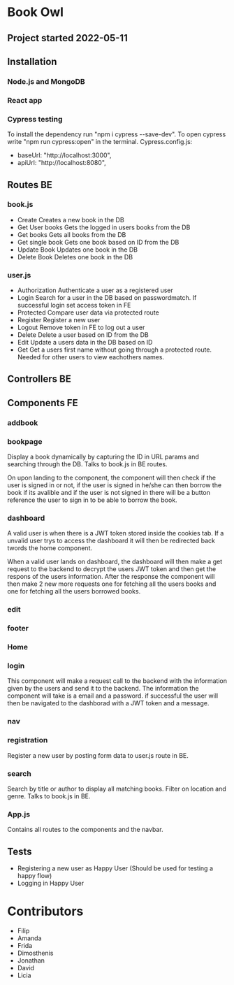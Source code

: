 # Book Owl

## Project started 2022-05-11

## Installation

### Node.js and MongoDB

### React app

### Cypress testing

To install the dependency run "npm i cypress --save-dev". To open cypress write "npm run cypress:open" in the terminal.
Cypress.config.js:

-   baseUrl: "http://localhost:3000",
-   apiUrl: "http://localhost:8080",

## Routes BE

### book.js

-   Create
    Creates a new book in the DB
-   Get User books
    Gets the logged in users books from the DB
-   Get books
    Gets all books from the DB
-   Get single book
    Gets one book based on ID from the DB
-   Update Book
    Updates one book in the DB
-   Delete Book
    Deletes one book in the DB

### user.js

-   Authorization
    Authenticate a user as a registered user
-   Login
    Search for a user in the DB based on passwordmatch. If successful login set access token in FE
-   Protected
    Compare user data via protected route
-   Register
    Register a new user
-   Logout
    Remove token in FE to log out a user
-   Delete
    Delete a user based on ID from the DB
-   Edit
    Update a users data in the DB based on ID
-   Get
    Get a users first name without going through a protected route. Needed for other users to view eachothers names.

## Controllers BE

## Components FE

### addbook

### bookpage

Display a book dynamically by capturing the ID in URL params and searching through the DB.
Talks to book.js in BE routes.

On upon landing to the component, the component will then check if the user is signed in or not, if the user is signed in he/she can then borrow the book if its avalible and if the user is not signed in there will be a button reference the user to sign in to be able to borrow the book.

### dashboard

A valid user is when there is a JWT token stored inside the cookies tab. If a unvalid user trys to access the dashboard it will then be redirected back twords the home component.

When a valid user lands on dashboard, the dashboard will then make a get request to the backend to decrypt the users JWT token and then get the respons of the users information.
After the response the component will then make 2 new more requests one for fetching all the users books and one for fetching all the users borrowed books.

### edit

### footer

### Home

### login

This component will make a request call to the backend with the information given by the users and send it to the backend. The information the component will take is a email and a password. if successful the user will then be navigated to the dashborad with a JWT token and a message.

### nav

### registration

Register a new user by posting form data to user.js route in BE.

### search

Search by title or author to display all matching books. Filter on location and genre.
Talks to book.js in BE.

### App.js

Contains all routes to the components and the navbar.

## Tests

-   Registering a new user as Happy User (Should be used for testing a happy flow)
-   Logging in Happy User

# Contributors

-   Filip
-   Amanda
-   Frida
-   Dimosthenis
-   Jonathan
-   David
-   Licia
